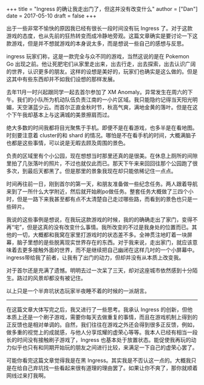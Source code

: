 +++
title = "Ingress 的确让我走出门了，但这并没有改变什么"
author = ["Dan"]
date = 2017-05-10
draft = false
+++

出于一些非常不愉快的原因我已经有很长一段时间没有玩 Ingress 了。对于这款游戏的态度，也从先前的狂热转变而成冷静地旁观。这篇文章确实是要讨论一下这款游戏，但是并不想就游戏的本身说太多，而是想说一些自己的感想与反思。

<!--more-->

ingress 玩家们称，这是一款完全与众不同的游戏，当然这说的是在 Pokemon Go 出现之前。他让死肥宅们从家里走出来，出去行走，出去探索，出去认识广阔的世界，认识更多的朋友。这样的设想是美好的，玩家们也确实是这么做的。但是这其中有些东西却并不如我们设想的那样发展。

去年11月一时兴起跟同学一起去首尔参加了 XM Anomaly。异常发生在周六的下午。我们的小队所为机动队伍负责江南的一小片区域。我只能隐约记得当天阳光明媚，天空湛蓝少云。而首尔正直金秋时节，秋高气爽，满地金黄的落叶。但是在这个下午我却基本上与这满城的美景擦肩而过。

绝大多数的时间我都将目光聚焦于手机。即便不是在看游戏，也多半是在看地图。时刻要注意着 cluster的和 shard 的情况。哪怕是不在看手机的时间，大概满脑子也都是这些事情，可以说是无暇去顾及周围的景色。

负责的区域里有个小公园，现在想想当时那里还真的是很美。在休息上厕所的间隙里拍了几张落叶的照片，不过也就仅此而已。那天下午来来回回往那个公园跑了很多次，到最后天都黑了。但是那里的景象我现在却只能依稀记住一点点。

时间再往前一日，刚到首尔的第一天，和朋友准备做一些纪念任务。两人跟着导航来到了一所什么大学附近，然后就开始刷po做任务。整套任务大概做了三四个小时，但是一路下来我甚至都有点不太清楚自己走过哪些路，而看到的景色也只是一些碎片。

我说的这些事例是想说，在我玩这款游戏的时候，我的的确确走出了家门，变得不再“宅”，但是这真的没有改变什么事情。我所改变的不过是我身处的位置而已。其他的一切，大概都和我窝在家里打游戏时的状态差不多。全神贯注地盯着一块屏幕，脑子里想的是些脱离现实世界存在的东西。对于我来说，走出家门，就应该意味着去更多接触外面的世界，而不是继续把自己幽闭在这样几吋的一个小屏幕中。ingress带给我了前者，让我有了出门的动力，但却并没有从本质上改变我。

对于首尔还是充满了遗憾。明明去过一次呆了三天，却对这座城市依然感到十分陌生。路过的风景却都没有被记住。

以上只是一个半弃坑状态玩家半夜睡不着的时候的一派胡言。

---

在这篇文章大体写完之后，我又进行了一些思考。我承认 Ingress 的创新，但他本质上还是一个刷子游戏，需要你每天去做重复的事情，而且在游戏机制上得到的正反馈也是相对单调的。自然，我们往往在游戏之外还会得到很多正反馈，例如，做多重的视觉上的成就感，与他人分享炫耀的虚荣心等等。我本人已经有相当一段长的时间没有接触刷子游戏了，Ingress 也基本处于放置状态。能促使我再玩的动力似乎也只有和同期开始玩的朋友之间进行比较，来满足一下自己的虚荣心罢了。

可能你看完这篇文章觉得我是在黑 Ingress。其实我是不否认这一点的。大概我只是在给自己弃坑找一些看起来很有道理的理由罢了。如果让你不爽了，那你就顺着网线过来打我啊。
